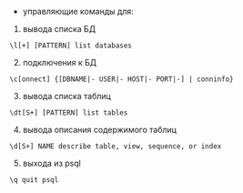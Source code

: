 - управляющие команды для:
1. вывода списка БД
```
\l[+] [PATTERN] list databases
```
2. подключения к БД
```
\c[onnect] {[DBNAME|- USER|- HOST|- PORT|-] | conninfo}
```
3. вывода списка таблиц
```
\dt[S+] [PATTERN] list tables
```
4. вывода описания содержимого таблиц
```
\d[S+] NAME describe table, view, sequence, or index
```
5. выхода из psql
```
\q quit psql
```
